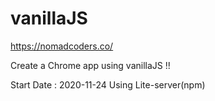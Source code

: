 # vanillaJS

https://nomadcoders.co/

Create a Chrome app using vanillaJS !!

Start Date : 2020-11-24
Using Lite-server(npm)
